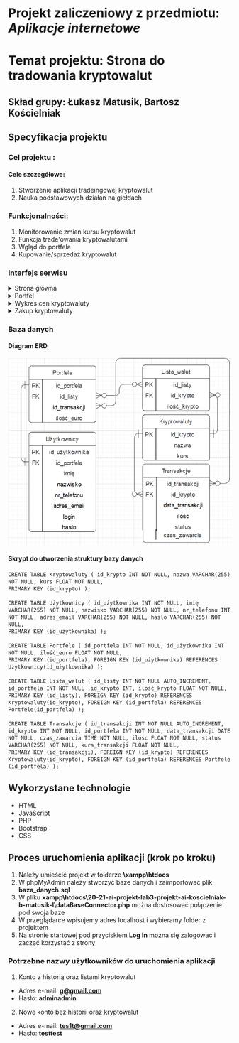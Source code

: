 # Projekt zaliczeniowy z przedmiotu: _**Aplikacje internetowe**_

# Temat projektu: Strona do tradowania kryptowalut
## Skład grupy: Łukasz Matusik, Bartosz Kościelniak
## Specyfikacja projektu
### Cel projektu :
#### Cele szczegółowe:
   1. Stworzenie aplikacji tradeingowej kryptowalut
   2. Nauka podstawowych działan na giełdach    
### Funkcjonalności:
   1. Monitorowanie zmian kursu kryptowalut
   2. Funkcja trade'owania kryptowalutami
   3. Wgląd do portfela 
   4. Kupowanie/sprzedaż kryptowalut
### Interfejs serwisu

   <details>
       <summary>Strona głowna</summary>
    <ul>
     <img src="img/strona_glowna.png"> 
    </ul>
   </details>
	<details>
       <summary>Portfel</summary>
    <ul>
     <img src="img/portfel.png"> 
    </ul>
   </details>
	<details>
       <summary>Wykres cen kryptowaluty</summary>
    <ul>
     <img src="img/wykres_ceny.png"> 
    </ul>
   </details>
	<details>
       <summary>Zakup kryptowaluty</summary>
    <ul>
     <img src="img/zakuKrypto.png"> 
    </ul>
   </details>
         
### Baza danych
####	Diagram ERD
![alt text](baza.png)


####	Skrypt do utworzenia struktury bazy danych
```
CREATE TABLE Kryptowaluty ( id_krypto INT NOT NULL, nazwa VARCHAR(255) NOT NULL, kurs FLOAT NOT NULL, 
PRIMARY KEY (id_krypto) );

CREATE TABLE Użytkownicy ( id_użytkownika INT NOT NULL, imię VARCHAR(255) NOT NULL, nazwisko VARCHAR(255) NOT NULL, nr_telefonu INT NOT NULL, adres_email VARCHAR(255) NOT NULL, haslo VARCHAR(255) NOT NULL, 
PRIMARY KEY (id_użytkownika) );

CREATE TABLE Portfele ( id_portfela INT NOT NULL, id_użytkownika INT NOT NULL, ilość_euro FLOAT NOT NULL, 
PRIMARY KEY (id_portfela), FOREIGN KEY (id_użytkownika) REFERENCES Użytkownicy(id_użytkownika) );

CREATE TABLE Lista_walut ( id_listy INT NOT NULL AUTO_INCREMENT, id_portfela INT NOT NULL ,id_krypto INT, ilość_krypto FLOAT NOT NULL, 
PRIMARY KEY (id_listy), FOREIGN KEY (id_krypto) REFERENCES Kryptowaluty(id_krypto), FOREIGN KEY (id_portfela) REFERENCES Portfele(id_portfela) );

CREATE TABLE Transakcje ( id_transakcji INT NOT NULL AUTO_INCREMENT, id_krypto INT NOT NULL, id_portfela INT NOT NULL, data_transakcji DATE NOT NULL, czas_zawarcia TIME NOT NULL, ilosc FLOAT NOT NULL, status VARCHAR(255) NOT NULL, kurs_transakcji FLOAT NOT NULL, 
PRIMARY KEY (id_transakcji), FOREIGN KEY (id_krypto) REFERENCES Kryptowaluty(id_krypto), FOREIGN KEY (id_portfela) REFERENCES Portfele (id_portfela) );

```
## Wykorzystane technologie

* HTML
* JavaScript
* PHP
* Bootstrap
* CSS

## Proces uruchomienia aplikacji (krok po kroku)
1. Należy umieścić projekt w folderze **\xampp\htdocs** 
2. W phpMyAdmin należy stworzyć baze danych i zaimportować plik **baza_danych.sql**
3. W pliku **xampp\htdocs\20-21-ai-projekt-lab3-projekt-ai-koscielniak-b-matusik-l\dataBaseConnector.php** można dostosować połączenie pod swoja baze
4. W przeglądarce wpisujemy adres localhost i wybieramy folder z projektem
5. Na stronie startowej pod przyciskiem **Log In** można się zalogować i zacząć korzystać z strony
### Potrzebne nazwy użytkowników do uruchomienia aplikacji
1. Konto z historią oraz listami kryptowalut
* Adres e-mail: **g@gmail.com**
* Hasło: **adminadmin**
2. Nowe konto bez historii oraz kryptowalut
* Adres e-mail: **tes1t@gmail.com**
* Hasło: **testtest**

